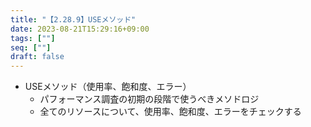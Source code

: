```yaml
---
title: "【2.28.9】USEメソッド"
date: 2023-08-21T15:29:16+09:00
tags: [""]
seq: [""]
draft: false
---
```


- USEメソッド（使用率、飽和度、エラー）
  - パフォーマンス調査の初期の段階で使うべきメソドロジ
  - 全てのリソースについて、使用率、飽和度、エラーをチェックする